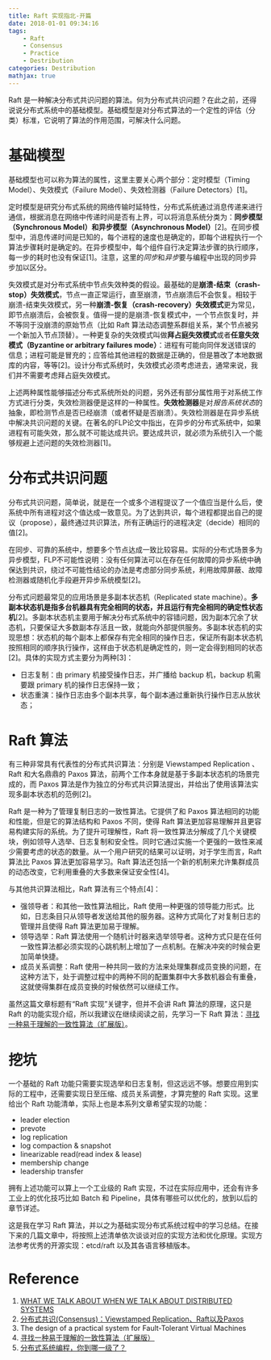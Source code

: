 ```yaml
---
title: Raft 实现指北-开篇
date: 2018-01-01 09:34:16
tags: 
    - Raft 
    - Consensus
    - Practice
    - Destribution
categories: Destribution
mathjax: true
---
```


Raft 是一种解决分布式共识问题的算法。何为分布式共识问题？在此之前，还得说说分布式系统中的基础模型。基础模型是对分布式算法的一个定性的评估（分类）标准，它说明了算法的作用范围，可解决什么问题。

# 基础模型

基础模型也可以称为算法的属性，这里主要关心两个部分：定时模型（Timing Model）、失效模式（Failure Model）、失效检测器（Failure Detectors）[1]。

定时模型是研究分布式系统的网络传输时延特性，分布式系统通过消息传递来进行通信，根据消息在网络中传递时间是否有上界，可以将消息系统分类为：**同步模型（Synchronous Model）**和**异步模型（Asynchronous Model）**[2]。在同步模型中，消息传递时间是已知的，每个进程的速度也是确定的，即每个进程执行一个算法步骤耗时是确定的。在异步模型中，每个组件自行决定算法步骤的执行顺序，每一步的耗时也没有保证[1]。注意，这里的*同步*和*异步*要与编程中出现的同步异步加以区分。

失效模式是对分布式系统中节点失效种类的假设。最基础的是**崩溃\-结束（crash\-stop）失效模式**，节点一直正常运行，直至崩溃，节点崩溃后不会恢复。相较于崩溃\-结束失效模式，另一种**崩溃\-恢复（crash\-recovery）失效模式**更为常见，即节点崩溃后，会被恢复。值得一提的是崩溃\-恢复模式中，一个节点恢复时，并不等同于没崩溃的原始节点（比如 Raft 算法动态调整系群组关系，某个节点被另一个新加入节点顶替）。一种更复杂的失效模式叫做**拜占庭失效模式**或者**任意失效模式（Byzantine or arbitrary failures mode）**：进程有可能向同伴发送错误的信息；进程可能是冒充的；应答给其他进程的数据是正确的，但是篡改了本地数据库的内容，等等[2]。设计分布式系统时，失效模式必须考虑进去，通常来说，我们并不需要考虑拜占庭失效模式。

上述两种属性能够描述分布式系统所处的问题，另外还有部分属性用于对系统工作方式进行分类，失效检测器便是这样的一种属性。**失效检测器**是对*报告系统状态*的抽象，即检测节点是否已经崩溃（或者怀疑是否崩溃）。失效检测器是在异步系统中解决共识问题的关键。在著名的FLP论文中指出，在异步的分布式系统中，如果进程有可能失效，那么就不可能达成共识。要达成共识，就必须为系统引入一个能够规避上述问题的失效检测器[1]。

# 分布式共识问题

分布式共识问题，简单说，就是在一个或多个进程提议了一个值应当是什么后，使系统中所有进程对这个值达成一致意见。为了达到共识，每个进程都提出自己的提议（propose），最终通过共识算法，所有正确运行的进程决定（decide）相同的值[2]。

在同步、可靠的系统中，想要多个节点达成一致比较容易。实际的分布式场景多为异步模型，FLP不可能性说明：没有任何算法可以在存在任何故障的异步系统中确保达到共识，绕过不可能性结论的办法是考虑部分同步系统，利用故障屏蔽、故障检测器或随机化手段避开异步系统模型[2]。

分布式问题最常见的应用场景是多副本状态机（Replicated state machine）。**多副本状态机是指多台机器具有完全相同的状态，并且运行有完全相同的确定性状态机**[2]。多副本状态机主要用于解决分布式系统中的容错问题，因为副本冗余了状态机，只要保证大多数副本存活且一致，就能向外部提供服务。多副本状态机的实现思想：状态机的每个副本上都保存有完全相同的操作日志，保证所有副本状态机按照相同的顺序执行操作，这样由于状态机是确定性的，则一定会得到相同的状态[2]。具体的实现方式主要分为两种[3]：

- 日志复制：由 primary 机接受操作日志，并广播给 backup 机，backup 机需要跟 primary 机的操作日志保持一致；
- 状态重演：操作日志由多个副本共享，每个副本通过重新执行操作日志从放状态；

# Raft 算法

有三种非常具有代表性的分布式共识算法：分别是 Viewstamped Replication 、Raft 和大名鼎鼎的 Paxos 算法，前两个工作本身就是基于多副本状态机的场景完成的，而 Paxos 算法是作为独立的分布式共识算法提出，并给出了使用该算法实现多副本状态机的范例[2]。

Raft 是一种为了管理复制日志的一致性算法。它提供了和 Paxos 算法相同的功能和性能，但是它的算法结构和 Paxos 不同，使得 Raft 算法更加容易理解并且更容易构建实际的系统。为了提升可理解性，Raft 将一致性算法分解成了几个关键模块，例如领导人选举、日志复制和安全性。同时它通过实施一个更强的一致性来减少需要考虑的状态的数量。从一个用户研究的结果可以证明，对于学生而言，Raft 算法比 Paxos 算法更加容易学习。Raft 算法还包括一个新的机制来允许集群成员的动态改变，它利用重叠的大多数来保证安全性[4]。

与其他共识算法相比，Raft 算法有三个特点[4]：

- 强领导者：和其他一致性算法相比，Raft 使用一种更强的领导能力形式。比如，日志条目只从领导者发送给其他的服务器。这种方式简化了对复制日志的管理并且使得 Raft 算法更加易于理解。
- 领导选举：Raft 算法使用一个随机计时器来选举领导者。这种方式只是在任何一致性算法都必须实现的心跳机制上增加了一点机制。在解决冲突的时候会更加简单快捷。
- 成员关系调整：Raft 使用一种共同一致的方法来处理集群成员变换的问题，在这种方法下，处于调整过程中的两种不同的配置集群中大多数机器会有重叠，这就使得集群在成员变换的时候依然可以继续工作。

虽然这篇文章标题有“Raft 实现”关键字，但并不会讲 Raft 算法的原理，这只是 Raft 的功能实现介绍，所以我建议在继续阅读之前，先学习一下 Raft 算法：[寻找一种易于理解的一致性算法（扩展版）](https://github.com/maemual/raft-zh_cn/blob/master/raft-zh_cn.md)。
# 挖坑

一个基础的 Raft 功能只需要实现选举和日志复制，但这远远不够。想要应用到实际的工程中，还需要实现日至压缩、成员关系调整，才算完整的 Raft 实现。这里给出个 Raft 功能清单，实际上也是本系列文章希望实现的功能：

- leader election
- prevote 
- log replication 
- log compaction & snapshot 
- linearizable read(read index & lease)
- membership change 
- leadership transfer

拥有上述功能可以算上一个工业级的 Raft 实现，不过在实际应用中，还会有许多工业上的优化技巧比如 Batch 和 Pipeline，具体有哪些可以优化的，放到以后的章节详述。

这是我在学习 Raft 算法，并以之为基础实现分布式系统过程中的学习总结。在接下来的几篇文章中，将按照上述清单依次谈谈对应的实现方法和优化原理。实现方法参考优秀的开源实现：etcd/raft 以及其各语言移植版本。

# Reference

1. [WHAT WE TALK ABOUT WHEN WE TALK ABOUT DISTRIBUTED SYSTEMS](http://alvaro-videla.com/2015/12/learning-about-distributed-systems.html)
2. [分布式共识(Consensus)：Viewstamped Replication、Raft以及Paxos](http://blog.kongfy.com/2016/05/%E5%88%86%E5%B8%83%E5%BC%8F%E5%85%B1%E8%AF%86consensus%EF%BC%9Aviewstamped%E3%80%81raft%E5%8F%8Apaxos/)
3. The design of a practical system for Fault-Tolerant Virtual Machines
4. [寻找一种易于理解的一致性算法（扩展版）](https://ramcloud.atlassian.net/wiki/download/attachments/6586375/raft.pdf)
5. [分布式系统编程，你到哪一级了？](http://blog.jobbole.com/20304/)